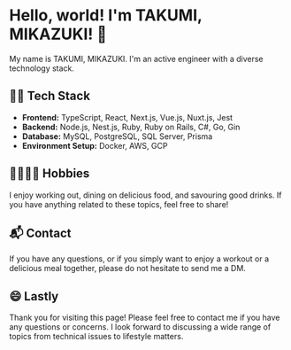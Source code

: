 # Hello, world! I'm TAKUMI, MIKAZUKI! 👋

My name is TAKUMI, MIKAZUKI. I'm an active engineer with a diverse technology stack.

## 👨‍💻 Tech Stack
- **Frontend:** TypeScript, React, Next.js, Vue.js, Nuxt.js, Jest
- **Backend:** Node.js, Nest.js, Ruby, Ruby on Rails, C#, Go, Gin
- **Database:** MySQL, PostgreSQL, SQL Server, Prisma
- **Environment Setup:** Docker, AWS, GCP

## 🏋️‍♂️🍺🍴 Hobbies
I enjoy working out, dining on delicious food, and savouring good drinks. If you have anything related to these topics, feel free to share!

## 📬 Contact
If you have any questions, or if you simply want to enjoy a workout or a delicious meal together, please do not hesitate to send me a DM.

## 😄 Lastly
Thank you for visiting this page! Please feel free to contact me if you have any questions or concerns. I look forward to discussing a wide range of topics from technical issues to lifestyle matters.
